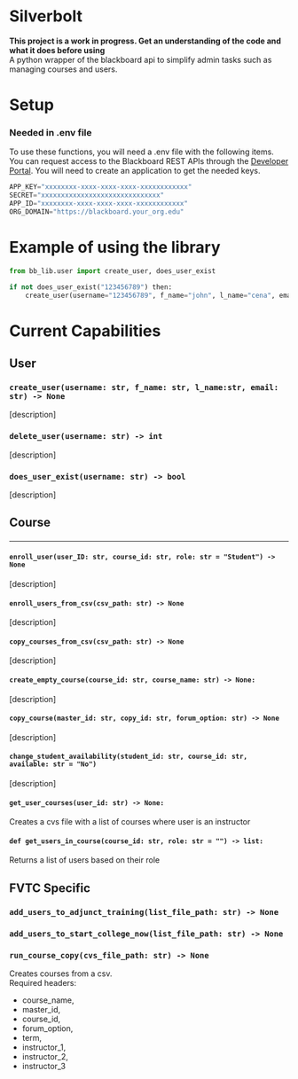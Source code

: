 # Silverbolt 

**This project is a work in progress. Get an understanding of the code and what it does before using**<br>
A python wrapper of the blackboard api to simplify admin tasks such as managing courses and users.  


# Setup 
### Needed in .env file
To use these functions, you will need a .env file with the following items. 
You can request access to the Blackboard REST APIs through the [Developer Portal](https://developer.blackboard.com/). You will need to create an application to get the needed keys. 
```javascript
APP_KEY="xxxxxxxx-xxxx-xxxx-xxxx-xxxxxxxxxxxx"
SECRET="xxxxxxxxxxxxxxxxxxxxxxxxxxxxxx"
APP_ID="xxxxxxxx-xxxx-xxxx-xxxx-xxxxxxxxxxxx"
ORG_DOMAIN="https://blackboard.your_org.edu"
```

# Example of using the library 
```python
from bb_lib.user import create_user, does_user_exist

if not does_user_exist("123456789") then:
    create_user(username="123456789", f_name="john", l_name="cena", email="youcantseeme@email.com")
```

# Current Capabilities  

## User
### `create_user(username: str, f_name: str, l_name:str, email: str) -> None`
[description]
### `delete_user(username: str) -> int`
[description]
### `does_user_exist(username: str) -> bool`
[description]

## Course<hr>

#### `enroll_user(user_ID: str, course_id: str, role: str = "Student") -> None`
[description]
#### `enroll_users_from_csv(csv_path: str) -> None`
[description]
#### `copy_courses_from_csv(csv_path: str) -> None`
[description]
#### `create_empty_course(course_id: str, course_name: str) -> None:`
[description]
#### `copy_course(master_id: str, copy_id: str, forum_option: str) -> None`
[description]
#### `change_student_availability(student_id: str, course_id: str, available: str = "No")`
[description]
#### `get_user_courses(user_id: str) -> None:`
Creates a cvs file with a list of courses where user is an instructor 
#### `def get_users_in_course(course_id: str, role: str = "") -> list:`
Returns a list of users based on their role


## FVTC Specific


### `add_users_to_adjunct_training(list_file_path: str) -> None`
### `add_users_to_start_college_now(list_file_path: str) -> None`
### `run_course_copy(cvs_file_path: str) -> None`
Creates courses from a csv. <br>
Required headers:
- course_name,
- master_id,
- course_id,
- forum_option,
- term,
- instructor_1,
- instructor_2,
- instructor_3
